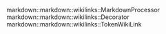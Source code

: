 markdown::markdown::wikilinks::MarkdownProcessor
markdown::markdown::wikilinks::Decorator
markdown::markdown::wikilinks::TokenWikiLink